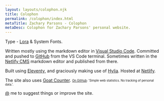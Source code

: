 ```yaml
---
layout: layouts/colophon.njk
title: Colophon
permalink: /colophon/index.html
metaTitle: Zachary Parsons - Colophon
metaDesc: Colophon for Zachary Parsons' personal website.
---
```

Type - [Lora](https://fonts.google.com/specimen/Lora) & System Fonts.

Written mostly using the markdown editor in [Visual Studio Code](https://code.visualstudio.com/). Committed and pushed to [GitHub](https://github.com/) from the VS Code terminal. Sometimes written in the [Netlify CMS](https://www.netlifycms.org/) markdown editor and published from there.

Built using [Eleventy](https://www.11ty.dev/), and graciously making use of [Hylia](https://hylia.website). Hosted at [Netlify](https://www.netlify.com/).

The site also uses [Goat Counter](https://www.goatcounter.com/).
<sub><sup>[On GitHub](https://github.com/zgoat/goatcounter): 'Simple web statistics. No tracking of personal data.'.</sup></sub>


[@](https://twitter.com/originalzedders) me to suggest things or improve the site.